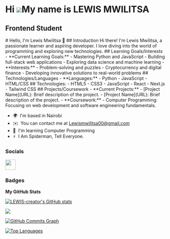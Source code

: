 Hi ![](https://user-images.githubusercontent.com/18350557/176309783-0785949b-9127-417c-8b55-ab5a4333674e.gif)My name is LEWIS MWILITSA
======================================================================================================================================

Frontend Student
----------------

\# Hello, I'm Lewis Mwilitsa 👋 ## Introduction Hi there! I'm Lewis Mwilitsa, a passionate learner and aspiring developer. I love diving into the world of programming and exploring new technologies. ## Learning Goals/Interests - \*\*Current Learning Goals:\*\* - Mastering Python and JavaScript - Building full-stack web applications - Exploring data science and machine learning - \*\*Interests:\*\* - Problem-solving and puzzles - Cryptocurrency and digital finance - Developing innovative solutions to real-world problems ## Technologies/Languages - \*\*Languages:\*\* - Python - JavaScript - HTML/CSS ## Technologies: - HTML5 - CSS3 - JavaScript - React - Next.js - Tailwind CSS ## Projects/Coursework - \*\*Current Projects:\*\* - \[Project Name\](URL): Brief description of the project. - \[Project Name\](URL): Brief description of the project. - \*\*Coursework:\*\* - Computer Programming: Focusing on web development and software engineering fundamentals.

* 🌍  I'm based in Nairobi
* ✉️  You can contact me at [Lewismwilitsa00@gmail.com](mailto:Lewismwilitsa00@gmail.com)
* 🧠  I'm learning Computer Programming
* ⚡  I Am Spiderman, Tell Everyone.


### Socials

<p align="left"> <a href="https://www.github.com/LEWIS-creator" target="_blank" rel="noreferrer"> <picture> <source media="(prefers-color-scheme: dark)" srcset="https://raw.githubusercontent.com/danielcranney/readme-generator/main/public/icons/socials/github-dark.svg" /> <source media="(prefers-color-scheme: light)" srcset="https://raw.githubusercontent.com/danielcranney/readme-generator/main/public/icons/socials/github.svg" /> <img src="https://raw.githubusercontent.com/danielcranney/readme-generator/main/public/icons/socials/github.svg" width="32" height="32" /> </picture> </a></p>

### Badges

<b>My GitHub Stats</b>

<a href="http://www.github.com/LEWIS-creator"><img src="https://github-readme-stats.vercel.app/api?username=LEWIS-creator&show_icons=true&hide=&count_private=true&title_color=0891b2&text_color=ffffff&icon_color=0891b2&bg_color=1c1917&hide_border=true&show_icons=true" alt="LEWIS-creator's GitHub stats" /></a>

<a href="http://www.github.com/LEWIS-creator"><img src="https://github-readme-streak-stats.herokuapp.com/?user=LEWIS-creator&stroke=ffffff&background=1c1917&ring=0891b2&fire=0891b2&currStreakNum=ffffff&currStreakLabel=0891b2&sideNums=ffffff&sideLabels=ffffff&dates=ffffff&hide_border=true" /></a>

<a href="http://www.github.com/LEWIS-creator"><img src="https://github-readme-activity-graph.cyclic.app/graph?username=LEWIS-creator&bg_color=1c1917&color=ffffff&line=0891b2&point=ffffff&area_color=1c1917&area=true&hide_border=true&custom_title=GitHub%20Commits%20Graph" alt="GitHub Commits Graph" /></a>

<a href="https://github.com/LEWIS-creator" align="left"><img src="https://github-readme-stats.vercel.app/api/top-langs/?username=LEWIS-creator&langs_count=10&title_color=0891b2&text_color=ffffff&icon_color=0891b2&bg_color=1c1917&hide_border=true&locale=en&custom_title=Top%20%Languages" alt="Top Languages" /></a>
